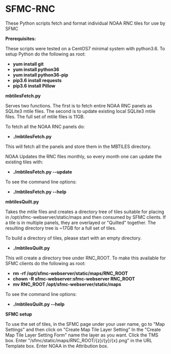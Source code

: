 # SFMC-RNC

These Python scripts fetch and format individual NOAA RNC tiles for use by SFMC

**Prerequisites:**

These scripts were tested on a CentOS7 minimal system with python3.6. To setup Python do the following as root:

- **yum install git**
- **yum install python36**
- **yum install python36-pip**
- **pip3.6 install requests**
- **pip3.6 install Pillow**

**mbtilesFetch.py**

Serves two functions. The first is to fetch entire NOAA RNC panels as SQLite3 mtile files.
The second is to update existing local SQLite3 mtile files. The full set of mtile files is 11GB.

To fetch all the NOAA RNC panels do:

- **./mbtilesFetch.py**

This will fetch all the panels and store them in the MBTILES directory.

NOAA Updates the RNC files monthly, so every month one can update the existing tiles with:

- **./mbtilesFetch.py --update**

To see the command line options:

- **./mbtilesFetch.py --help**

**mbtilesQuilt.py**

Takes the mtile files and creates a directory tree of tiles suitable for placing in
/opt/sfmc-webserver/static/maps and then consumed by SFMC clients. If a tile is in multiple panels, they are overlayed or "Quilted" together. The resulting directory tree is ~17GB for a full set of tiles.

To build a directory of tiles, please start with an empty directory.

- **./mbtilesQuilt.py**

This will create a directory tree under RNC_ROOT. To make this available for SFMC clients do the following as root:

- **rm -rf /opt/sfmc-webserver/static/maps/RNC_ROOT**
- **chown -R sfmc-webserver:sfmc-webserver RNC_ROOT**
- **mv RNC_ROOT /opt/sfmc-webserver/static/maps**

To see the command line options:

- **./mbtilesQuilt.py --help**

**SFMC setup**

To use the set of tiles, in the SFMC page under your user name, go to "Map Settings" 
and then click on "Create Map Tile Layer Setting" 
In the "Create Map Tile Layer Setting Form" name the layer as you want. Click the TMS box.
Enter "/sfmc/static/maps/RNC_ROOT/{z}/{y}/{x}.png" in the URL Template box.
Enter NOAA in the Attribution box.
